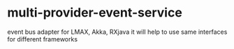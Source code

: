 # multi-provider-event-service
event bus adapter for LMAX, Akka, RXjava
it will help to use same interfaces for different frameworks
